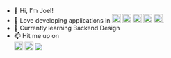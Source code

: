 - 👋 Hi, I’m Joel!
- 👀 Love developing applications in 
  <img src="https://user-images.githubusercontent.com/45589731/197844496-1a8a2666-ca27-4166-a616-cdab460835f4.png" width="20">    <img src="https://upload.wikimedia.org/wikipedia/commons/thumb/7/7d/Microsoft_.NET_logo.svg/1200px-Microsoft_.NET_logo.svg.png" width="20">    <img src="https://upload.wikimedia.org/wikipedia/commons/thumb/a/a7/React-icon.svg/2300px-React-icon.svg.png" width="20">    <img src="https://www.gstatic.com/devrel-devsite/prod/v329b39deca73fc0f4b4862903640085cfb4d3102e48d211dd97ad63f3860a376/firebase/images/touchicon-180.png" width="20">  <img src="https://upload.wikimedia.org/wikipedia/commons/thumb/f/fa/Microsoft_Azure.svg/1200px-Microsoft_Azure.svg.png" width="20">.
- 🌱 Currently learning Backend Design
- 📫 Hit me up on <br>
<a href="https://www.linkedin.com/in/joel-mathew-philip-410b93179/"><img src="https://user-images.githubusercontent.com/45589731/197844270-e05afdcd-9b18-4837-aee1-4e859c8a0d85.png" width="20"></a>    <a href="https://www.instagram.com/joel_mathew_philip/"><img src="https://user-images.githubusercontent.com/45589731/197844160-f0ec80fc-c94c-469c-bd75-3c3e974760fe.png" width="20"></a>   <a href="https://leetcode.com/joelmathew2809/"><img src="https://upload.wikimedia.org/wikipedia/commons/1/19/LeetCode_logo_black.png"></a>

<!---
joelmathewphilip/joelmathewphilip is a ✨ special ✨ repository because its `README.md` (this file) appears on your GitHub profile.
You can click the Preview link to take a look at your changes.
--->
